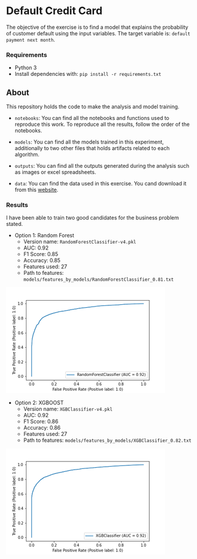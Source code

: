 # Default Credit Card
The objective of the exercise is to find a model that explains the 
probability of customer default using the input variables. 
The target variable is: `default payment next month`.

### Requirements

* Python 3
* Install dependencies with: `pip install -r requirements.txt`
## About
This repository holds the code to make the analysis and model training.

*  `notebooks`: You can find all the notebooks and functions used to reproduce this
   work. To reproduce all the results, follow the order of the notebooks.
   
*  `models`: You can find all the models trained in this experiment, 
   additionally to two other files that holds artifacts related to each algorithm.
   
* `outputs`: You can find all the outputs generated during the analysis 
  such as images or excel spreadsheets.
  
* `data`: You can find the data used in this exercise. You cand download it
from this [website](https://archive.ics.uci.edu/ml/datasets/default+of+credit+card+clients).
  
### Results

I have been able to train two good candidates for the business problem stated.

* Option 1: Random Forest
    * Version name: `RandomForestClassifier-v4.pkl`
    * AUC: 0.92
    * F1 Score: 0.85
    * Accuracy: 0.85
    * Features used: 27
    * Path to features: `models/features_by_models/RandomForestClassifier_0.81.txt`
    
![RandomForestClassifier-v4](outputs/plots_roc_curve/RandomForestClassifier-v4.png)
* Option 2: XGBOOST
    * Version name: `XGBClassifier-v4.pkl`
    * AUC: 0.92
    * F1 Score: 0.86
    * Accuracy: 0.86
    * Features used: 27
    * Path to features: `models/features_by_models/XGBClassifier_0.82.txt`

![XGBClassifier-v4](outputs/plots_roc_curve/XGBClassifier-v4.png)
